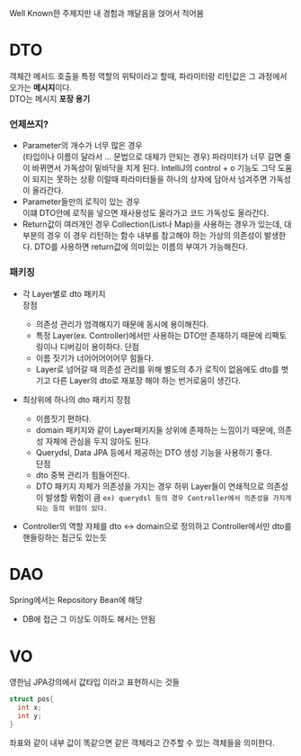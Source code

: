 Well Known한 주제지만 내 경험과 깨달음을 얹어서 적어봄

# DTO
객체간 메서드 호출을 특정 역할의 위탁이라고 할때, 파라미터랑 리턴값은 그 과정에서 오가는 **메시지**이다.  
DTO는 메시지 **포장 용기**

### 언제쓰지?
 - Parameter의 개수가 너무 많은 경우  
   (타입이나 이름이 달라서 ... 문법으로 대체가 안되는 경우)
   파라미터가 너무 길면 줄이 바뀌면서 가독성이 밑바닥을 치게 된다. IntelliJ의 control + o 기능도 그닥 도움이 되지는 못하는 상황
   이럴때 파라미터들을 하나의 상자에 담아서 넘겨주면 가독성이 올라간다.
 - Parameter들만의 로직이 있는 경우  
   이떄 DTO안에 로직을 넣으면 재사용성도 올라가고 코드 가독성도 올라간다.
 - Return값이 여러개인 경우
   Collection(List나 Map)을 사용하는 경우가 있는데, 대부분의 경우 이 경우 리턴하는 함수 내부를 참고해야 하는 가상의 의존성이 발생한다.
   DTO를 사용하면 return값에 의미있는 이름의 부여가 가능해진다.

### 패키징
 - 각 Layer별로 dto 패키지  
   장점  
    - 의존성 관리가 엄격해지기 때문에 동시에 용이해진다.
    - 특정 Layer(ex. Controller)에서만 사용하는 DTO만 존재하기 때문에 리팩토링이나 디버깅이 용이하다.
   단점
    - 이름 짓기가 너어어어어어무 힘들다.
    - Layer로 넘어갈 때 의존성 관리를 위해 별도의 추가 로직이 없음에도 dto를 벗기고 다른 Layer의 dto로 재포장 해야 하는 번거로움이 생긴다.
    
 - 최상위에 하나의 dto 패키지
   장점
    - 이름짓기 편하다.
    - domain 패키지와 같이 Layer패키지들 상위에 존재하는 느낌이기 때문에, 의존성 자체에 관심을 두지 않아도 된다.
    - Querydsl, Data JPA 등에서 제공하는 DTO 생성 기능을 사용하기 좋다.  
   단점
    - dto 중복 관리가 힘들어진다.
    - DTO 패키지 자체가 의존성을 가지는 경우 하위 Layer들이 연쇄적으로 의존성이 발생할 위험이 큼
      ```ex) querydsl 등의 경우 Controller에서 의존성을 가지게 되는 등의 위험이 있다.```
- Controller의 역할 자체를 dto <-> domain으로 정의하고 Controller에서만 dto를 핸들링하는 접근도 있는듯

# DAO
Spring에서는 Repository Bean에 해당
- DB에 접근 그 이상도 이하도 해서는 안됨

# VO
영한님 JPA강의에서 값타입 이라고 표현하시는 것들
```c++
struct pos{
  int x;
  int y;
}
```
좌표와 같이 내부 값이 똑같으면 같은 객체라고 간주할 수 있는 객체들을 의미한다.
